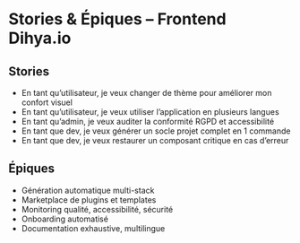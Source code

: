 # Stories & Épiques – Frontend Dihya.io

## Stories
- En tant qu’utilisateur, je veux changer de thème pour améliorer mon confort visuel
- En tant qu’utilisateur, je veux utiliser l’application en plusieurs langues
- En tant qu’admin, je veux auditer la conformité RGPD et accessibilité
- En tant que dev, je veux générer un socle projet complet en 1 commande
- En tant que dev, je veux restaurer un composant critique en cas d’erreur

## Épiques
- Génération automatique multi-stack
- Marketplace de plugins et templates
- Monitoring qualité, accessibilité, sécurité
- Onboarding automatisé
- Documentation exhaustive, multilingue
